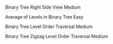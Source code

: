 Binary Tree Right Side View
Medium

Average of Levels in Binary Tree
Easy

Binary Tree Level Order Traversal
Medium

Binary Tree Zigzag Level Order Traversal
Medium
